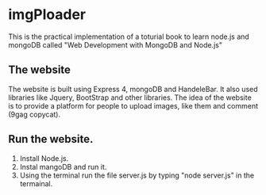 # imgPloader

This is the practical implementation of a toturial book to learn node.js and mongoDB called "Web Development with MongoDB and Node.js"

## The website

The website is built using Express 4, mongoDB and HandeleBar. It also used libraries like Jquery, BootStrap and other libraries. The idea of the website is to provide a platform for people to upload images, like them and comment (9gag copycat).

## Run the website.

1. Install Node.js.
2. Instal mangoDB and run it.
3. Using the terminal run the file server.js by typing "node server.js" in the termainal.

